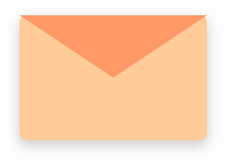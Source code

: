 <!DOCTYPE html>
<html lang="th">
<head>
  <meta charset="UTF-8">
  <meta name="viewport" content="width=device-width, initial-scale=1.0">
  <title>💌 Happy Birthday คุณแม่ 💌</title>
  <style>
    @import url('https://fonts.googleapis.com/css2?family=Prompt:wght@400;600&display=swap');

    body {
      font-family: 'Prompt', sans-serif;
      background: linear-gradient(135deg, #fff0f6, #ffe6cc);
      margin: 0;
      padding: 0;
      display: flex;
      justify-content: center;
      align-items: center;
      height: 100vh;
      overflow: hidden;
    }

    .envelope {
      position: relative;
      width: 300px;
      height: 200px;
      background: #ffcc99;
      border-radius: 10px;
      cursor: pointer;
      box-shadow: 0 8px 20px rgba(0,0,0,0.2);
      transition: transform 0.4s ease;
    }

    .flap {
      position: absolute;
      top: 0;
      left: 0;
      width: 100%;
      height: 50%;
      background: #ff9966;
      clip-path: polygon(0 0, 100% 0, 50% 100%);
      transition: transform 0.6s ease;
      transform-origin: top;
    }

    .message {
      display: none;
      background: #fff8f0;
      padding: 20px;
      border-radius: 15px;
      text-align: center;
      box-shadow: 0 8px 20px rgba(255, 153, 102, 0.4);
      animation: fadeIn 1s ease forwards;
    }

    .message h2 {
      color: #e65c00;
      margin-bottom: 10px;
    }

    .message p {
      color: #333;
      font-size: 16px;
      line-height: 1.6;
    }

    @keyframes fadeIn {
      from { opacity: 0; transform: translateY(20px); }
      to { opacity: 1; transform: translateY(0); }
    }

    .hidden { display: none; }
  </style>
</head>
<body>

  <!-- ซอง -->
  <div class="envelope" id="envelope">
    <div class="flap" id="flap"></div>
  </div>

  <!-- ข้อความ -->
  <div class="message hidden" id="message">
    <h2>💐 สุขสันต์วันเกิดคุณแม่ 💐</h2>
    <p>ขอให้คุณแม่มีสุขภาพแข็งแรง 💖  
    มีรอยยิ้มและความสุขในทุก ๆ วัน 🌸  
    รักแม่ที่สุดเลยค่ะ 🎂🎁</p>
  </div>

  <!-- เพลง -->
  <audio id="bg-music" loop>
    <source src="happy_birthday.mp3" type="audio/mpeg">
  </audio>

  <script>
    const envelope = document.getElementById("envelope");
    const flap = document.getElementById("flap");
    const message = document.getElementById("message");
    const music = document.getElementById("bg-music");

    envelope.addEventListener("click", () => {
      flap.style.transform = "rotateX(-180deg)";
      setTimeout(() => {
        envelope.style.display = "none";
        message.classList.remove("hidden");
        music.play(); // เล่นเพลงเมื่อเปิดซอง
      }, 600);
    });
  </script>

</body>
</html>
